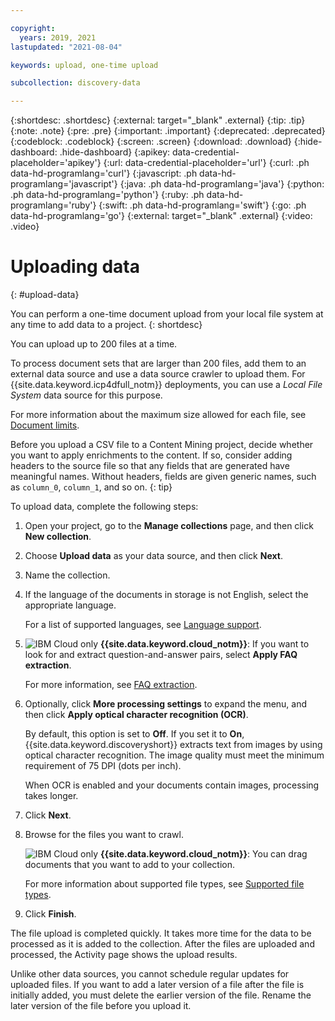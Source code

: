 ```yaml
---

copyright:
  years: 2019, 2021
lastupdated: "2021-08-04"

keywords: upload, one-time upload

subcollection: discovery-data

---
```


{:shortdesc: .shortdesc}
{:external: target="_blank" .external}
{:tip: .tip}
{:note: .note}
{:pre: .pre}
{:important: .important}
{:deprecated: .deprecated}
{:codeblock: .codeblock}
{:screen: .screen}
{:download: .download}
{:hide-dashboard: .hide-dashboard}
{:apikey: data-credential-placeholder='apikey'} 
{:url: data-credential-placeholder='url'}
{:curl: .ph data-hd-programlang='curl'}
{:javascript: .ph data-hd-programlang='javascript'}
{:java: .ph data-hd-programlang='java'}
{:python: .ph data-hd-programlang='python'}
{:ruby: .ph data-hd-programlang='ruby'}
{:swift: .ph data-hd-programlang='swift'}
{:go: .ph data-hd-programlang='go'}
{:external: target="_blank" .external}
{:video: .video}

# Uploading data
{: #upload-data}

You can perform a one-time document upload from your local file system at any time to add data to a project.
{: shortdesc}

You can upload up to 200 files at a time.

To process document sets that are larger than 200 files, add them to an external data source and use a data source crawler to upload them. For {{site.data.keyword.icp4dfull_notm}} deployments, you can use a *Local File System* data source for this purpose.

For more information about the maximum size allowed for each file, see [Document limits](/docs/discovery-data?topic=discovery-data-collections#collections-doc-limits).

Before you upload a CSV file to a Content Mining project, decide whether you want to apply enrichments to the content. If so, consider adding headers to the source file so that any fields that are generated have meaningful names. Without headers, fields are given generic names, such as `column_0`, `column_1`, and so on.
{: tip}

To upload data, complete the following steps:

1.  Open your project, go to the **Manage collections** page, and then click **New collection**.
1.  Choose **Upload data** as your data source, and then click **Next**.
1.  Name the collection.
1.  If the language of the documents in storage is not English, select the appropriate language.

    For a list of supported languages, see [Language support](/docs/discovery-data?topic=discovery-data-language-support).
1.  ![IBM Cloud only](images/ibm-cloud.png) **{{site.data.keyword.cloud_notm}}**: If you want to look for and extract question-and-answer pairs, select **Apply FAQ extraction**.

    For more information, see [FAQ extraction](/docs/discovery-data?topic=discovery-data-sources#faq-extraction).
1.  Optionally, click **More processing settings** to expand the menu, and then click **Apply optical character recognition (OCR)**. 

    By default, this option is set to **Off**. If you set it to **On**, {{site.data.keyword.discoveryshort}} extracts text from images by using optical character recognition. The image quality must meet the minimum requirement of 75 DPI (dots per inch).
    
    When OCR is enabled and your documents contain images, processing takes longer.

1.  Click **Next**.
1.  Browse for the files you want to crawl.

    ![IBM Cloud only](images/ibm-cloud.png) **{{site.data.keyword.cloud_notm}}**: You can drag documents that you want to add to your collection.

    For more information about supported file types, see [Supported file types](/docs/discovery-data?topic=discovery-data-collections#supportedfiletypes).
1.  Click **Finish**.

The file upload is completed quickly. It takes more time for the data to be processed as it is added to the collection. After the files are uploaded and processed, the Activity page shows the upload results.

Unlike other data sources, you cannot schedule regular updates for uploaded files. If you want to add a later version of a file after the file is initially added, you must delete the earlier version of the file. Rename the later version of the file before you upload it.